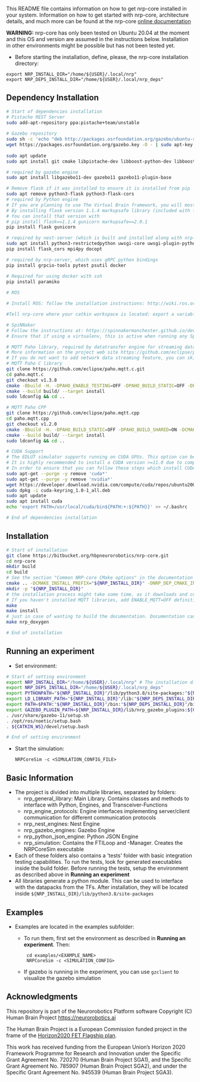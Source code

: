 This README file contains information on how to get nrp-core installed in your system. Information on how to get started with nrp-core, architecture details, and much more can be found at the nrp-core [online documentation](hbpneurorobotics.bitbucket.io)

**WARNING:** nrp-core has only been tested on Ubuntu 20.04 at the moment and this OS and version are assumed in the instructions below. Installation in other environments might be possible but has not been tested yet.

 * Before starting the installation, define, please, the nrp-core installation directory:
 
 ```
export NRP_INSTALL_DIR="/home/${USER}/.local/nrp"
export NRP_DEPS_INSTALL_DIR="/home/${USER}/.local/nrp_deps"
 ```

## Dependency Installation

```bash
# Start of dependencies installation
# Pistache REST Server
sudo add-apt-repository ppa:pistache+team/unstable
    
# Gazebo repository
sudo sh -c 'echo "deb http://packages.osrfoundation.org/gazebo/ubuntu-stable `lsb_release -cs` main" > /etc/apt/sources.list.d/gazebo-stable.list'
wget https://packages.osrfoundation.org/gazebo.key -O - | sudo apt-key add -
    
sudo apt update
sudo apt install git cmake libpistache-dev libboost-python-dev libboost-filesystem-dev libboost-numpy-dev libcurl4-openssl-dev nlohmann-json3-dev libzip-dev cython3 python3-numpy libgrpc++-dev protobuf-compiler-grpc libprotobuf-dev doxygen libgsl-dev libopencv-dev python3-opencv python3-pil python3-pip libgmock-dev libclang-dev libomp-dev

# required by gazebo engine
sudo apt install libgazebo11-dev gazebo11 gazebo11-plugin-base

# Remove flask if it was installed to ensure it is installed from pip
sudo apt remove python3-flask python3-flask-cors
# required by Python engine
# If you are planning to use The Virtual Brain framework, you will most likely have to use flask version 1.1.4.
# By installing flask version 1.1.4 markupsafe library (included with flask) has to be downgraded to version 2.0.1 to run properly with gunicorn
# You can install that version with 
# pip install flask==1.1.4 gunicorn markupsafe==2.0.1
pip install flask gunicorn

# required by nest-server (which is built and installed along with nrp-core)
sudo apt install python3-restrictedpython uwsgi-core uwsgi-plugin-python3 
pip install flask_cors mpi4py docopt

# required by nrp-server, which uses gRPC python bindings
pip install grpcio-tools pytest psutil docker

# Required for using docker with ssh
pip install paramiko
   
# ROS

# Install ROS: follow the installation instructions: http://wiki.ros.org/noetic Installation/Ubuntu. To enable ros support in nrp on `ros-noetic-ros-base` is required.

#Tell nrp-core where your catkin workspace is located: export a variable CATKIN_WS pointing to an existing catkin workspace root folder. If the variable does not exist, a new catkin workspace will be created at `${HOME}/catkin_ws`.

# SpiNNaker
# Follow the instructions at: https://spinnakermanchester.github.io/development/gitinstall.html.
# Ensure that if using a virtualenv, this is active when running any SpiNNaker scripts.

# MQTT Paho library, required by datatransfer engine for streaming data over network
# More information on the project web site https://github.com/eclipse/paho.mqtt.cpp
# If you do not want to add network data streaming feature, you can skip this step.
# MQTT Paho C library
git clone https://github.com/eclipse/paho.mqtt.c.git
cd paho.mqtt.c
git checkout v1.3.8
cmake -Bbuild -H. -DPAHO_ENABLE_TESTING=OFF -DPAHO_BUILD_STATIC=OFF -DPAHO_BUILD_SHARED=ON -DPAHO_WITH_SSL=ON -DPAHO_HIGH_PERFORMANCE=ON -DCMAKE_INSTALL_PREFIX="${NRP_DEPS_INSTALL_DIR}"
cmake --build build/ --target install
sudo ldconfig && cd ..

# MQTT Paho CPP
git clone https://github.com/eclipse/paho.mqtt.cpp
cd paho.mqtt.cpp
git checkout v1.2.0
cmake -Bbuild -H. -DPAHO_BUILD_STATIC=OFF -DPAHO_BUILD_SHARED=ON -DCMAKE_INSTALL_PREFIX="${NRP_DEPS_INSTALL_DIR}" -DCMAKE_PREFIX_PATH="${NRP_DEPS_INSTALL_DIR}"
cmake --build build/ --target install
sudo ldconfig && cd ..

# CUDA Support
# The EDLUT simulator supports running on CUDA GPUs. This option can be enabled if EDLUT_WITH_CUDA cmake option is set to ON while configuring nrp-core. 
# It is highly recommended to install a CUDA version >=11.0 due to compatibility version with GCC9 (default compiler for Ubuntu 20.04)
# In order to ensure that you can follow these steps which install CUDA 12.0:
sudo apt-get --purge -y remove 'cuda*' 
sudo apt-get --purge -y remove 'nvidia*'
wget https://developer.download.nvidia.com/compute/cuda/repos/ubuntu2004/x86_64/cuda-keyring_1.0-1_all.deb
sudo dpkg -i cuda-keyring_1.0-1_all.deb
sudo apt update
sudo apt install cuda
echo 'export PATH=/usr/local/cuda/bin${PATH:+:${PATH}}' >> ~/.bashrc

# End of dependencies installation
```

## Installation

```bash
# Start of installation
git clone https://bitbucket.org/hbpneurorobotics/nrp-core.git
cd nrp-core
mkdir build
cd build
# See the section "Common NRP-core CMake options" in the documentation for the additional ways to configure the project with CMake
cmake .. -DCMAKE_INSTALL_PREFIX="${NRP_INSTALL_DIR}" -DNRP_DEP_CMAKE_INSTALL_PREFIX="${NRP_DEPS_INSTALL_DIR}"
mkdir -p "${NRP_INSTALL_DIR}"
# the installation process might take some time, as it downloads and compiles Nest as well.
# If you haven't installed MQTT libraries, add ENABLE_MQTT=OFF definition to cmake (-DENABLE_MQTT=OFF).
make
make install
# just in case of wanting to build the documentation. Documentation can then be found in a new doxygen folder
make nrp_doxygen

# End of installation
```

## Running an experiment

 * Set environment:
 
 ```bash
 # Start of setting environment
 export NRP_INSTALL_DIR="/home/${USER}/.local/nrp" # The installation directory, which was given before
 export NRP_DEPS_INSTALL_DIR="/home/${USER}/.local/nrp_deps"
 export PYTHONPATH="${NRP_INSTALL_DIR}"/lib/python3.8/site-packages:"${NRP_DEPS_INSTALL_DIR}"/lib/python3.8/site-packages:$PYTHONPATH
 export LD_LIBRARY_PATH="${NRP_INSTALL_DIR}"/lib:"${NRP_DEPS_INSTALL_DIR}"/lib:${NRP_INSTALL_DIR}/lib/nrp_gazebo_plugins:$LD_LIBRARY_PATH
 export PATH=$PATH:"${NRP_INSTALL_DIR}"/bin:"${NRP_DEPS_INSTALL_DIR}"/bin
 export GAZEBO_PLUGIN_PATH=${NRP_INSTALL_DIR}/lib/nrp_gazebo_plugins:${GAZEBO_PLUGIN_PATH}
 . /usr/share/gazebo-11/setup.sh
 . /opt/ros/noetic/setup.bash
 . ${CATKIN_WS}/devel/setup.bash

 # End of setting environment
 ```


 * Start the simulation:

    `NRPCoreSim -c <SIMULATION_CONFIG_FILE>`

## Basic Information

 - The project is divided into multiple libraries, separated by folders:
     - nrp_general_library: Main Library. Contains classes and methods to interface with Python, Engines, and Transceiver-Functions
     - nrp_engine_protocols: Engine interfaces implementing server/client communication for different communication protocols
     - nrp_nest_engines: Nest Engine
     - nrp_gazebo_engines: Gazebo Engine
     - nrp_python_json_engine: Python JSON Engine
     - nrp_simulation: Contains the FTILoop and -Manager. Creates the NRPCoreSim executable
 - Each of these folders also contains a 'tests' folder with basic integration testing capabilities. To run the tests, look for generated executables inside the build folder. Before running the tests, setup the environment as described above in **Running an experiment**
 - All libraries generate a python module. This can be used to interface with the datapacks from the TFs. After installation, they will be located inside `${NRP_INSTALL_DIR}/lib/python3.8/site-packages`

## Examples

 - Examples are located in the examples subfolder:
     - To run them, first set the environment as described in **Running an experiment**. Then:

            cd examples/<EXAMPLE_NAME>
            NRPCoreSim -c <SIMULATION_CONFIG>
            
     - If gazebo is running in the experiment, you can use `gzclient` to visualize the gazebo simulation

## Acknowledgments

This repository is part of the Neurorobotics Platform software
Copyright (C) Human Brain Project
https://neurorobotics.ai

The Human Brain Project is a European Commission funded project
in the frame of the [Horizon2020 FET Flagship plan](http://ec.europa.eu/programmes/horizon2020/en/h2020-section/fet-flagships).

This work has received funding from the European Union’s Horizon 2020 Framework Programme for Research and Innovation under the Specific Grant Agreement No. 720270 (Human Brain Project SGA1), and the Specific Grant Agreement No. 785907 (Human Brain Project SGA2), and under the Specific Grant Agreement No. 945539 (Human Brain Project SGA3).
